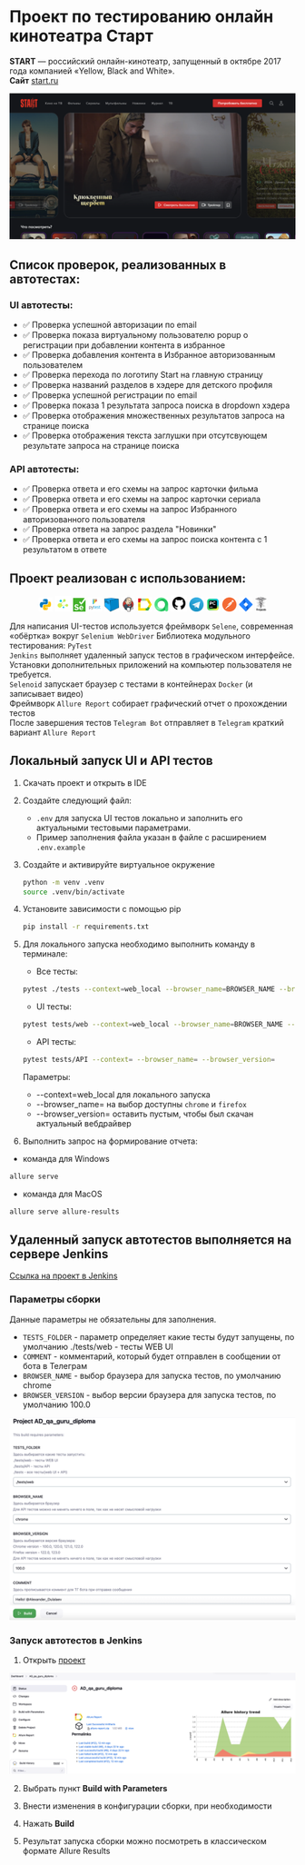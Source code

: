 # Проект по тестированию онлайн кинотеатра Старт

**START** — российский онлайн-кинотеатр, запущенный в октябре 2017 года компанией «Yellow, Black and White».  
**Сайт** [start.ru](https://start.ru/)

![](assets/start.png)

<!-- Список проверок-->
## Список проверок, реализованных в автотестах:

### UI автотесты:

* ✅ Проверка успешной авторизации по email
* ✅ Проверка показа виртуальному пользователю popup о регистрации при добавлении контента в избранное
* ✅ Проверка добавления контента в Избранное авторизованным пользователем  
* ✅ Проверка перехода по логотипу Start на главную страницу
* ✅ Проверка названий разделов в хэдере для детского профиля
* ✅ Проверка успешной регистрации по email
* ✅ Проверка показа 1 результата запроса поиска в dropdown хэдера
* ✅ Проверка отображения множественных результатов запроса на странице поиска
* ✅ Проверка отображения текста заглушки при отсутсвующем результате запроса на странице поиска

### API автотесты:  

* ✅ Проверка ответа и его схемы на запрос карточки фильма
* ✅ Проверка ответа и его схемы на запрос карточки сериала
* ✅ Проверка ответа и его схемы на запрос Избранного авторизованного пользователя
* ✅ Проверка ответа на запрос раздела "Новинки"
* ✅ Проверка ответа и его схемы на запрос поиска контента с 1 результатом в ответе

<!-- Tools -->

## Проект реализован с использованием:

<p  align="center">
<code><img width="5%" title="python" src="assets/python.png"></code>
<code><img width="5.5%" title="selene" src="assets/selene.png"></code>
<code><img width="4.5%" title="selenium" src="assets/selenium.png"></code>
<code><img width="5%" title="pytest" src="assets/pytest.png"></code>
<code><img width="5%" title="selenoid" src="assets/selenoid.png"></code>
<code><img width="5%" title="jenkins" src="assets/jenkins.png"></code>
<code><img width="5%" title="allure" src="assets/allure_report.png"></code>
<code><img width="5%" title="alluretestops" src="assets/allure_testops.png"></code>
<code><img width="5.7%" title="github" src="assets/github.png"></code>  
<code><img width="5%" title="telegram" src="assets/tg.png"></code>   
<code><img width="5%" title="pycharm" src="assets/intellij_pycharm.png"></code>
<code><img width="5%" title="postman" src="assets/postman.png"></code>
<code><img width="5%" title="jira" src="assets/jira.png"></code>
<code><img width="4%" title="requests" src="assets/requests.png"></code>

>
Для написания UI-тестов используется фреймворк `Selene`, современная «обёртка» вокруг `Selenium WebDriver`
Библиотека модульного тестирования: `PyTest`  
`Jenkins` выполняет удаленный запуск тестов в графическом интерфейсе. Установки дополнительных приложений на компьютер
пользователя не требуется.  
`Selenoid` запускает браузер с тестами в контейнерах `Docker` (и записывает видео)  
Фреймворк `Allure Report` собирает графический отчет о прохождении тестов  
После завершения тестов `Telegram Bot` отправляет в `Telegram` краткий вариант `Allure Report`

## Локальный запуск UI и API тестов  

1. Скачать проект и открыть в IDE 
2. Создайте следующий файл:
   * `.env`  для запуска UI тестов локально и заполнить его актуальными тестовыми параметрами.
   * Пример заполнения файла указан в файле с расширением `.env.example`
3. Создайте и активируйте виртуальное окружение
   ```bash
   python -m venv .venv
   source .venv/bin/activate
   ```
4. Установите зависимости с помощью pip
   ```bash
   pip install -r requirements.txt
   ```
5. Для локального запуска необходимо выполнить команду в терминале:
    * Все тесты:<br>
    ```bash
    pytest ./tests --context=web_local --browser_name=BROWSER_NAME --browser_version=
    ```
    * UI тесты:<br>
    ```bash
    pytest tests/web --context=web_local --browser_name=BROWSER_NAME --browser_version=
    ```
   
   * API тесты:<br>
    ```bash
    pytest tests/API --context= --browser_name= --browser_version=
    ```
   Параметры:
      * --context=web_local для локального запуска
      * --browser_name= на выбор доступны `chrome` и `firefox`
      * --browser_version= оставить пустым, чтобы был скачан актуальный вебдрайвер
      
6. Выполнить запрос на формирование отчета:
* команда для Windows
```bash
allure serve
```
* команда для MacOS
```bash
allure serve allure-results
```

<!-- Jenkins -->
##  Удаленный запуск автотестов выполняется на сервере Jenkins

<a target="_blank" href="https://jenkins.autotests.cloud/job/AD_qa_guru_diploma/">Ссылка на проект в Jenkins</a>

### Параметры сборки
Данные параметры не обязательны для заполнения.

* `TESTS_FOLDER` - параметр определяет какие тесты будут запущены, по умолчанию ./tests/web - тесты WEB UI
* `COMMENT` - комментарий, который будет отправлен в сообщении от бота в Телеграм
* `BROWSER_NAME` - выбор браузера для запуска тестов, по умолчанию chrome
* `BROWSER_VERSION` - выбор версии браузера для запуска тестов, по умолчанию 100.0

![This is an image](assets/jenkins_parametrize.png)

### Запуск автотестов в Jenkins

1. Открыть <a target="_blank" href="https://jenkins.autotests.cloud/job/AD_qa_guru_diploma/">проект</a>

![This is an image](assets/jenkins_build_start.png)

2. Выбрать пункт **Build with Parameters**

3. Внести изменения в конфигурации сборки, при необходимости

4. Нажать **Build**

5. Результат запуска сборки можно посмотреть в классическом формате Allure Results

